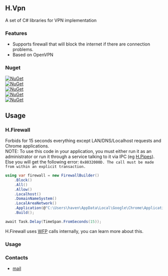 ## H.Vpn
A set of C# libraries for VPN implementation

### Features
- Supports firewall that will block the internet if there are connection problems.
- Based on OpenVPN

### Nuget

[![NuGet](https://img.shields.io/nuget/dt/H.Wfp.svg?style=flat-square&label=H.Wfp)](https://www.nuget.org/packages/H.Wfp/)  
[![NuGet](https://img.shields.io/nuget/dt/H.IpHlpApi.svg?style=flat-square&label=H.IpHlpApi)](https://www.nuget.org/packages/H.IpHlpApi/)  
[![NuGet](https://img.shields.io/nuget/dt/H.Firewall.svg?style=flat-square&label=H.Firewall)](https://www.nuget.org/packages/H.Firewall/)  
[![NuGet](https://img.shields.io/nuget/dt/H.OpenVpn.svg?style=flat-square&label=H.OpenVpn)](https://www.nuget.org/packages/H.OpenVpn/)  
[![NuGet](https://img.shields.io/nuget/dt/H.Vpn.svg?style=flat-square&label=H.Vpn)](https://www.nuget.org/packages/H.Vpn/)  


## Usage
### H.Firewall
Forbids for 15 seconds everything except LAN/DNS/Localhost requests and Chrome applications.  
NOTE: To use this code in your application, you must either run it as an administrator or 
run it through a service talking to it via IPC (eg [H.Pipes](https://github.com/HavenDV/H.Pipes)).
Else you will get the following error: `0x8032000D. The call must be made from within an explicit transaction.`
```cs
using var firewall = new FirewallBuilder()
    .Block()
    .All()
    .Allow()
    .Localhost()
    .DomainNameSystem()
    .LocalAreaNetwork()
    .Application(@"C:\Users\haven\AppData\Local\Google\Chrome\Application\chrome.exe")
    .Build();

await Task.Delay(TimeSpan.FromSeconds(15));
```

H.Firewall uses [WFP](https://docs.microsoft.com/en-us/windows/win32/fwp/windows-filtering-platform-start-page) calls internally, 
you can learn more about this.

### Usage

### Contacts
* [mail](mailto:havendv@gmail.com)